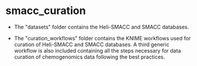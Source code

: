 # smacc_curation

* The "datasets" folder contains the Heli-SMACC and SMACC databases.

* The "curation_workflows" folder contains the KNIME workflows used for curation of Heli-SMACC and SMACC databases. A third generic workflow is also included containing all the steps necessary for data curation of chemogenomics data following the best practices.
